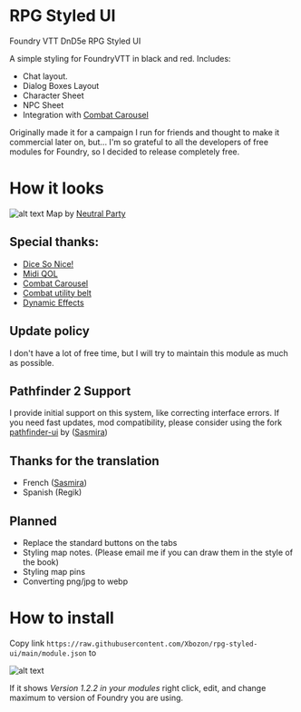 # RPG Styled UI
Foundry VTT DnD5e RPG Styled UI

A simple styling for FoundryVTT in black and red. Includes:
- Chat layout.
- Dialog Boxes Layout
- Character Sheet
- NPC Sheet
- Integration with [Combat Carousel](https://github.com/death-save/combat-carousel-public)

Originally made it for a campaign I run for friends and thought to make it commercial later on, but...
I'm so grateful to all the developers of free modules for Foundry, so I decided to release completely free. 


# How it looks

![alt text](example.jpg "Title")
Map by [Neutral Party](https://www.patreon.com/neutralparty)

## Special thanks:

- [Dice So Nice!](https://gitlab.com/riccisi/foundryvtt-dice-so-nice)
- [Midi QOL](https://gitlab.com/tposney/midi-qol)
- [Combat Carousel](https://github.com/death-save/combat-carousel-public)
- [Combat utility belt](https://github.com/death-save/combat-utility-belt)
- [Dynamic Effects](https://gitlab.com/tposney/dae)

## Update policy
I don't have a lot of free time, but I will try to maintain this module as much as possible.

## Pathfinder 2 Support
I provide initial support on this system, like correcting interface errors. 
If you need fast updates, mod compatibility, please consider using the fork [pathfinder-ui](https://gitlab.com/sasmira/pathfinder-ui) by ([Sasmira](https://gitlab.com/sasmira))

## Thanks for the translation

- French ([Sasmira](https://gitlab.com/sasmira))
- Spanish (Regik)

## Planned

- Replace the standard buttons on the tabs
- Styling map notes. (Please email me if you can draw them in the style of the book)
- Styling map pins
- Converting png/jpg to webp

# How to install
Copy link ```https://raw.githubusercontent.com/Xbozon/rpg-styled-ui/main/module.json``` to

![alt text](install.jpg "Title")

If it shows *Version 1.2.2 in your modules* right click, edit, and change maximum to version of Foundry you are using.